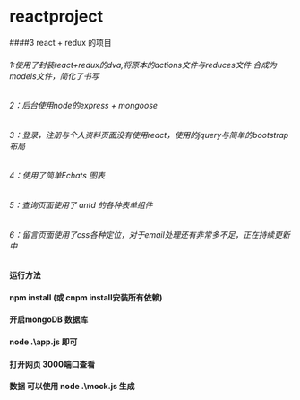 # reactproject
####3 react + redux 的项目
###### 1:使用了封装react+redux的dva,将原本的actions文件与reduces文件 合成为models文件，简化了书写
###### 2：后台使用node的express + mongoose 
###### 3：登录，注册与个人资料页面没有使用react，使用的jquery与简单的bootstrap布局
###### 4：使用了简单Echats 图表
###### 5：查询页面使用了 antd 的各种表单组件
###### 6：留言页面使用了css各种定位，对于email处理还有非常多不足，正在持续更新中

#### 运行方法
#### npm install (或 cnpm install安装所有依赖)
#### 开启mongoDB 数据库 
#### node .\app.js 即可
#### 打开网页 3000端口查看
#### 数据 可以使用 node .\mock.js 生成
